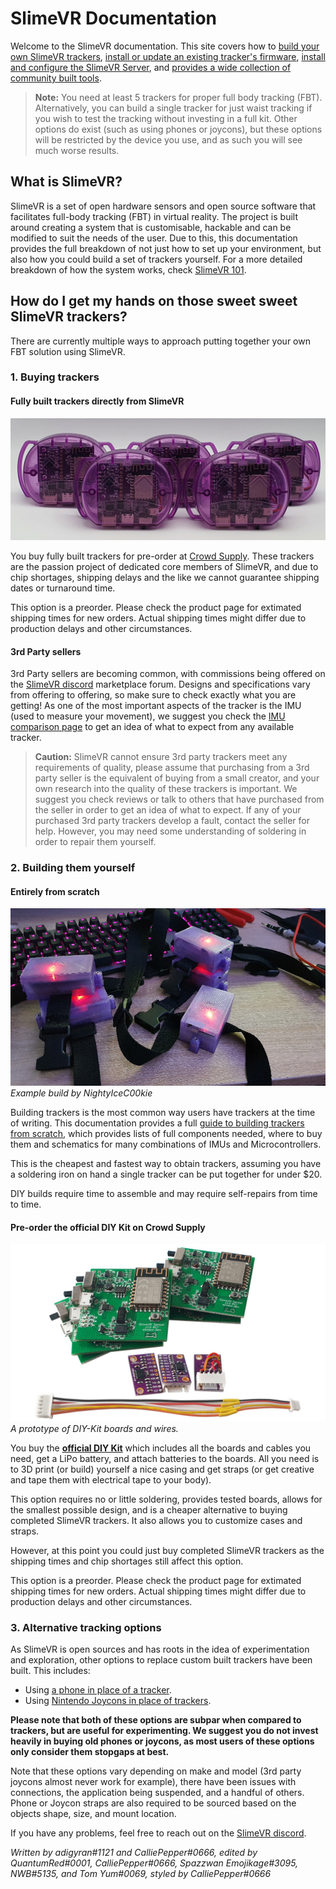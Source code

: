 # SlimeVR Documentation

Welcome to the SlimeVR documentation. This site covers how to [build your own SlimeVR trackers](diy/index.html), [install or update an existing tracker's firmware](firmware/index.html), [install and configure the SlimeVR Server](server/index.html), and [provides a wide collection of community built tools](tools/index.html).

> **Note:** You need at least 5 trackers for proper full body tracking (FBT). Alternatively, you can build a single tracker for just waist tracking if you wish to test the tracking without investing in a full kit. Other options do exist (such as using phones or joycons), but these options will be restricted by the device you use, and as such you will see much worse results.

## What is SlimeVR?

SlimeVR is a set of open hardware sensors and open source software that facilitates full-body tracking (FBT) in virtual reality. The project is built around creating a system that is customisable, hackable and can be modified to suit the needs of the user. Due to this, this documentation provides the full breakdown of not just how to set up your environment, but also how you could build a set of trackers yourself. For a more detailed breakdown of how the system works, check [SlimeVR 101](slimevr101.html).

## How do I get my hands on those sweet sweet SlimeVR trackers?

There are currently multiple ways to approach putting together your own FBT solution using SlimeVR.

### 1. Buying trackers

#### Fully built trackers directly from SlimeVR

![Slime Trackers](assets/img/slimeVRTrackers.jpg)

You buy fully built trackers for pre-order at [Crowd Supply](https://www.crowdsupply.com/slimevr/slimevr-full-body-tracker). These trackers are the passion project of dedicated core members of SlimeVR, and due to chip shortages, shipping delays and the like we cannot guarantee shipping dates or turnaround time.

This option is a preorder. Please check the product page for extimated shipping times for new orders. Actual shipping times might differ due to production delays and other circumstances.

#### 3rd Party sellers

3rd Party sellers are becoming common, with commissions being offered on the [SlimeVR discord](https://discord.gg/SlimeVR) marketplace forum. Designs and specifications vary from offering to offering, so make sure to check exactly what you are getting! As one of the most important aspects of the tracker is the IMU (used to measure your movement), we suggest you check the [IMU comparison page](diy/imu-comparison.html) to get an idea of what to expect from any available tracker.

> **Caution:** SlimeVR cannot ensure 3rd party trackers meet any requirements of quality, please assume that purchasing from a 3rd party seller is the equivalent of buying from a small creator, and your own research into the quality of these trackers is important. We suggest you check reviews or talk to others that have purchased from the seller in order to get an idea of what to expect. If any of your purchased 3rd party trackers develop a fault, contact the seller for help. However, you may need some understanding of soldering in order to repair them yourself.

### 2. Building them yourself

#### Entirely from scratch

![Example DIY build](assets/img/exampleBuild.jpg)<br>
*Example build by NightyIceC00kie*

Building trackers is the most common way users have trackers at the time of writing. This documentation provides a full [guide to building trackers from scratch](diy/index.html), which provides lists of full components needed, where to buy them and schematics for many combinations of IMUs and Microcontrollers.

This is the cheapest and fastest way to obtain trackers, assuming you have a soldering iron on hand a single tracker can be put together for under $20. 

DIY builds require time to assemble and may require self-repairs from time to time.

#### Pre-order the official DIY Kit on Crowd Supply

![DIY kit](assets/img/diyKit.jpg)<br>
*A prototype of DIY-Kit boards and wires.*

You buy the [**official DIY Kit**](https://www.crowdsupply.com/slimevr/slimevr-full-body-tracker) which includes all the boards and cables you need, get a LiPo battery, and attach batteries to the boards. All you need is to 3D print (or build) yourself a nice casing and get straps (or get creative and tape them with electrical tape to your body).

This option requires no or little soldering, provides tested boards, allows for the smallest possible design, and is a cheaper alternative to buying completed SlimeVR trackers. It also allows you to customize cases and straps.

However, at this point you could just buy completed SlimeVR trackers as the shipping times and chip shortages still affect this option. 

This option is a preorder. Please check the product page for extimated shipping times for new orders. Actual shipping times might differ due to production delays and other circumstances.

### 3. Alternative tracking options

As SlimeVR is open sources and has roots in the idea of experimentation and exploration, other options to replace custom built trackers have been built. This includes:

- Using [a phone in place of a tracker](tools/owoTrack.md).
- Using [Nintendo Joycons in place of trackers](tools/slimevr-wrangler.html).

**Please note that both of these options are subpar when compared to trackers, but are useful for experimenting. We suggest you do not invest heavily in buying old phones or joycons, as most users of these options only consider them stopgaps at best.**

Note that these options vary depending on make and model (3rd party joycons almost never work for example), there have been issues with connections, the application being suspended, and a handful of others. Phone or Joycon straps are also required to be sourced based on the objects shape, size, and mount location.


If you have any problems, feel free to reach out on the [SlimeVR discord](https://discord.gg/SlimeVR).

*Written by adigyran#1121 and CalliePepper#0666, edited by QuantumRed#0001, CalliePepper#0666, Spazzwan Emojikage#3095, NWB#5135, and Tom Yum#0069, styled by CalliePepper#0666*
